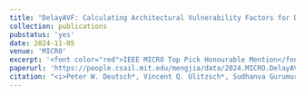 ```yaml
---
title: "DelayAVF: Calculating Architectural Vulnerability Factors for Delay Faults"
collection: publications
pubstatus: 'yes'
date: 2024-11-05
venue: 'MICRO'
excerpt: '<font color="red">IEEE MICRO Top Pick Honourable Mention</font>'
paperurl: 'https://people.csail.mit.edu/mengjia/data/2024.MICRO.DelayAVF.pdf'
citation: "<i>Peter W. Deutsch*, Vincent Q. Ulitzsch*, Sudhanva Gurumurthi, Vilas Sridharan, Joel S. Emer and Mengjia Yan. 2024. DelayAVF: Calculating Architectural Vulnerability Factors for Delay Faults. In the Proceedings of the 57th IEEE/ACM International Symposium on Microarchitecture (MICRO '24)</i>"
---
```

